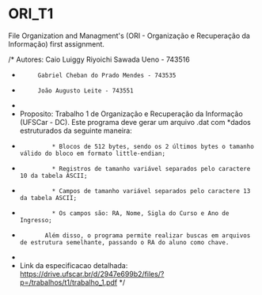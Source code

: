 # ORI_T1
File Organization and Managment's (ORI - Organização e Recuperação da Informação) first assignment. 

/* Autores: Caio Luiggy Riyoichi Sawada Ueno - 743516
 *          Gabriel Cheban do Prado Mendes - 743535
 *          João Augusto Leite - 743551
 *
 * Proposito: Trabalho 1 de Organização e Recuperação da Informação (UFSCar - DC). Este programa deve gerar um arquivo .dat com  *dados estruturados da seguinte maneira:
 *              * Blocos de 512 bytes, sendo os 2 últimos bytes o tamanho válido do bloco em formato little-endian;
 *              * Registros de tamanho variável separados pelo caractere 10 da tabela ASCII;
 *              * Campos de tamanho variável separados pelo caractere 13 da tabela ASCII;
 *              * Os campos são: RA, Nome, Sigla do Curso e Ano de Ingresso;
 *            Além disso, o programa permite realizar buscas em arquivos de estrutura semelhante, passando o RA do aluno como chave.
 *
 * Link da especificacao detalhada: https://drive.ufscar.br/d/2947e699b2/files/?p=/trabalhos/t1/trabalho_1.pdf
 */
